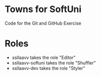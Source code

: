 # Towns for SoftUni
Code for the Git and GitHub Exercise

# Roles
*	ssllaavv takes the role "Editor"
*	ssllaavv-softuni takes the role "Shuffler"
*	ssllaavv-dev takes the role "Styler"
